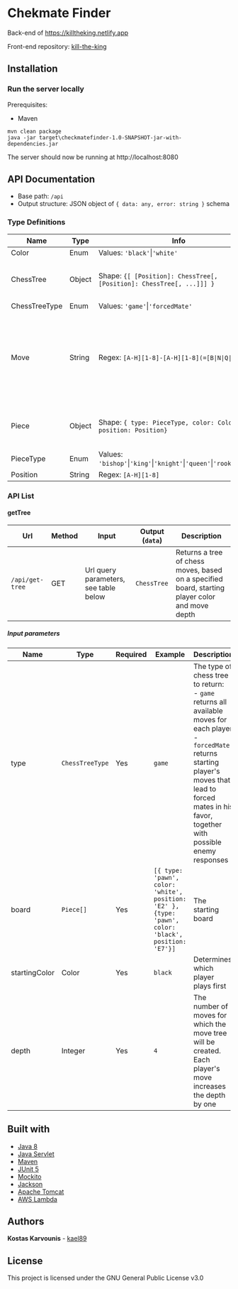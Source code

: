 # Chekmate Finder

Back-end of https://killtheking.netlify.app

Front-end repository: [kill-the-king](https://github.com/kael89/kill-the-king)

## Installation

### Run the server locally

Prerequisites:

- Maven

```
mvn clean package
java -jar target\checkmatefinder-1.0-SNAPSHOT-jar-with-dependencies.jar
```

The server should now be running at http://localhost:8080

## API Documentation

- Base path: `/api`
- Output structure: JSON object of `{ data: any, error: string }` schema

### Type Definitions

| Name          | Type   | Info                                                                    | Examples                                                     | Comments                                                                                             |
| ------------- | ------ | ----------------------------------------------------------------------- | ------------------------------------------------------------ | ---------------------------------------------------------------------------------------------------- |
| Color         | Enum   | Values: `'black'`\|`'white'`                                            | `'black'`                                                    |                                                                                                      |
| ChessTree     | Object | Shape: `{[ [Position]: ChessTree[, [Position]: ChessTree[, ...]]] }`    | `{}`, `{ A1-A2: {} }`, `{ D2-D4: { D7-D6: {}, D7-D5: {} } }` |
| ChessTreeType | Enum   | Values: `'game'`\|`'forcedMate'`                                        | `'forcedMate'`                                               |                                                                                                      |
| Move          | String | Regex: `[A-H][1-8]-[A-H][1-8](=[B\|N\|Q\|R])?`                          | `'B2-E5'`,<br> `'D7-D8=Q'`                                   | The part after `=` indicates pawn promotion: `B` => Bishop, `N` => Knight, `Q` => Queen, `R` => Rook |
| Piece         | Object | Shape: `{ type: PieceType, color: Color, position: Position}`           | `{ type: 'pawn', color: 'white', positon: 'B3' }`            |                                                                                                      |
| PieceType     | Enum   | Values: `'bishop'`\|`'king'`\|`'knight'`\|`'queen'`\|`'rook'`\|`'pawn'` | `'bishop'`                                                   |                                                                                                      |
| Position      | String | Regex: `[A-H][1-8]`                                                     | `'B3'`                                                       |                                                                                                      |

### API List

#### getTree

| Url             | Method | Input                                 | Output (`data`) | Description                                                                                     |
| --------------- | ------ | ------------------------------------- | --------------- | ----------------------------------------------------------------------------------------------- |
| `/api/get-tree` | GET    | Url query parameters, see table below | `ChessTree`     | Returns a tree of chess moves, based on a specified board, starting player color and move depth |

##### Input parameters

| Name          | Type            | Required | Example                                                                                              | Description                                                                                                                                                                                                                  |
| ------------- | --------------- | -------- | ---------------------------------------------------------------------------------------------------- | ---------------------------------------------------------------------------------------------------------------------------------------------------------------------------------------------------------------------------- |
| type          | `ChessTreeType` | Yes      | `game`                                                                                               | The type of chess tree to return:<br> - `game` returns all available moves for each player<br> - `forcedMate` returns starting player's moves that lead to forced mates in his favor, together with possible enemy responses |
| board         | `Piece[]`       | Yes      | `[{ type: 'pawn', color: 'white', position: 'E2' }, {type: 'pawn', color: 'black', position: 'E7'}]` | The starting board                                                                                                                                                                                                           |
| startingColor | Color           | Yes      | `black`                                                                                              | Determines which player plays first                                                                                                                                                                                          |
| depth         | Integer         | Yes      | `4`                                                                                                  | The number of moves for which the move tree will be created. Each player's move increases the depth by one                                                                                                                   |

## Built with

- [Java 8](https://www.oracle.com/technetwork/java/javase/overview/java8-2100321.html)
- [Java Servlet](https://javaee.github.io/servlet-spec/)
- [Maven](https://maven.apache.org/)
- [JUnit 5](https://junit.org/junit5/)
- [Mockito](https://site.mockito.org/)
- [Jackson](https://github.com/FasterXML/jackson)
- [Apache Tomcat](https://tomcat.apache.org/)
- [AWS Lambda](https://docs.aws.amazon.com/lambda/index.html)

## Authors

**Kostas Karvounis** - [kael89](https://github.com/kael89)

## License

This project is licensed under the GNU General Public License v3.0
